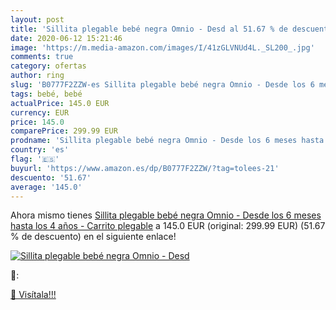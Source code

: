 ```yaml
---
layout: post
title: 'Sillita plegable bebé negra Omnio - Desd al 51.67 % de descuento'
date: 2020-06-12 15:21:46
image: 'https://m.media-amazon.com/images/I/41zGLVNUd4L._SL200_.jpg'
comments: true
category: ofertas
author: ring
slug: 'B0777F2ZZW-es Sillita plegable bebé negra Omnio - Desde los 6 meses...'
tags: bebé, bebé
actualPrice: 145.0 EUR
currency: EUR
price: 145.0
comparePrice: 299.99 EUR
prodname: 'Sillita plegable bebé negra Omnio - Desde los 6 meses hasta los 4 años - Carrito plegable'
country: 'es'
flag: '🇪🇸'
buyurl: 'https://www.amazon.es/dp/B0777F2ZZW/?tag=tolees-21'
descuento: '51.67'
average: '145.0'
---
```


Ahora mismo tienes [Sillita plegable bebé negra Omnio - Desde los 6 meses hasta los 4 años - Carrito plegable](https://www.amazon.es/dp/B0777F2ZZW/?tag=tolees-21) a 145.0 EUR (original: 299.99 EUR) (51.67 %  de descuento) en el siguiente enlace!

[![Sillita plegable bebé negra Omnio - Desd](https://m.media-amazon.com/images/I/41zGLVNUd4L._SL200_.jpg)](https://www.amazon.es/dp/B0777F2ZZW/?tag=tolees-21)

🔎:


[🛒 Visítala!!!](https://www.amazon.es/dp/B0777F2ZZW/?tag=tolees-21)
